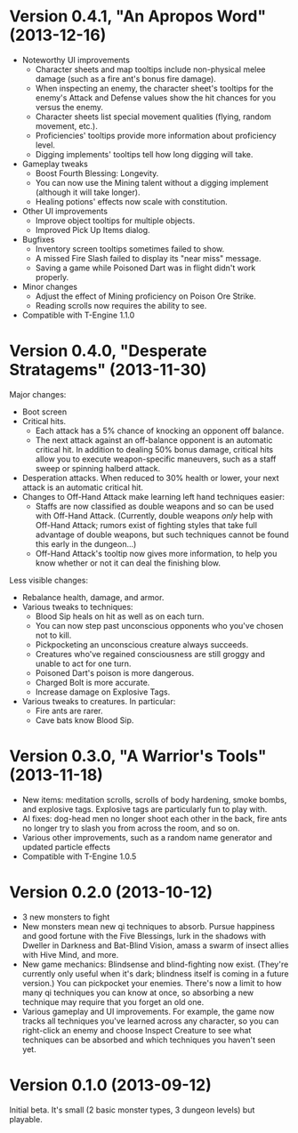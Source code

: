 Version 0.4.1, "An Apropos Word" (2013-12-16)
=============================================

* Noteworthy UI improvements
    * Character sheets and map tooltips include non-physical melee damage (such as a fire ant's bonus fire damage).
    * When inspecting an enemy, the character sheet's tooltips for the enemy's Attack and Defense values show the hit chances for you versus the enemy.
    * Character sheets list special movement qualities (flying, random movement, etc.).
    * Proficiencies' tooltips provide more information about proficiency level.
    * Digging implements' tooltips tell how long digging will take.
* Gameplay tweaks
    * Boost Fourth Blessing: Longevity.
    * You can now use the Mining talent without a digging implement (although it will take longer).
    * Healing potions' effects now scale with constitution.
* Other UI improvements
    * Improve object tooltips for multiple objects.
    * Improved Pick Up Items dialog.
* Bugfixes
    * Inventory screen tooltips sometimes failed to show.
    * A missed Fire Slash failed to display its "near miss" message.
    * Saving a game while Poisoned Dart was in flight didn't work properly.
* Minor changes
    * Adjust the effect of Mining proficiency on Poison Ore Strike.
    * Reading scrolls now requires the ability to see.
* Compatible with T-Engine 1.1.0

Version 0.4.0, "Desperate Stratagems" (2013-11-30)
==================================================

Major changes:

* Boot screen
* Critical hits.
    * Each attack has a 5% chance of knocking an opponent off balance.
    * The next attack against an off-balance opponent is an automatic critical hit. In addition to dealing 50% bonus damage, critical hits allow you to execute weapon-specific maneuvers, such as a staff sweep or spinning halberd attack.
* Desperation attacks. When reduced to 30% health or lower, your next attack is an automatic critical hit.
* Changes to Off-Hand Attack make learning left hand techniques easier:
    * Staffs are now classified as double weapons and so can be used with Off-Hand Attack.  (Currently, double weapons _only_ help with Off-Hand Attack; rumors exist of fighting styles that take full advantage of double weapons, but such techniques cannot be found this early in the dungeon...)
    * Off-Hand Attack's tooltip now gives more information, to help you know whether or not it can deal the finishing blow.

Less visible changes:

* Rebalance health, damage, and armor.
* Various tweaks to techniques:
    * Blood Sip heals on hit as well as on each turn.
    * You can now step past unconscious opponents who you've chosen not to kill.
    * Pickpocketing an unconscious creature always succeeds.
    * Creatures who've regained consciousness are still groggy and unable to act for one turn.
    * Poisoned Dart's poison is more dangerous.
    * Charged Bolt is more accurate.
    * Increase damage on Explosive Tags.
* Various tweaks to creatures.  In particular:
    * Fire ants are rarer.
    * Cave bats know Blood Sip.

Version 0.3.0, "A Warrior's Tools" (2013-11-18)
===============================================

* New items: meditation scrolls, scrolls of body hardening, smoke bombs, and explosive tags. Explosive tags are particularly fun to play with.
* AI fixes: dog-head men no longer shoot each other in the back, fire ants no longer try to slash you from across the room, and so on.
* Various other improvements, such as a random name generator and updated particle effects
* Compatible with T-Engine 1.0.5

Version 0.2.0 (2013-10-12)
==========================

* 3 new monsters to fight
* New monsters mean new qi techniques to absorb. Pursue happiness and good fortune with the Five Blessings, lurk in the shadows with Dweller in Darkness and Bat-Blind Vision, amass a swarm of insect allies with Hive Mind, and more.
* New game mechanics: Blindsense and blind-fighting now exist. (They're currently only useful when it's dark; blindness itself is coming in a future version.) You can pickpocket your enemies. There's now a limit to how many qi techniques you can know at once, so absorbing a new technique may require that you forget an old one.
* Various gameplay and UI improvements. For example, the game now tracks all techniques you've learned across any character, so you can right-click an enemy and choose Inspect Creature to see what techniques can be absorbed and which techniques you haven't seen yet.

Version 0.1.0 (2013-09-12)
==========================

Initial beta. It's small (2 basic monster types, 3 dungeon levels) but playable.

